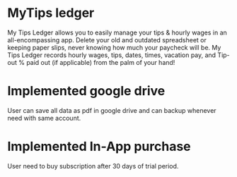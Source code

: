# MyTips ledger
 My Tips Ledger allows you to easily manage your tips & hourly wages in an all-encompassing app. Delete your old and outdated spreadsheet or keeping paper slips, never knowing how much your paycheck will be. My Tips Ledger records hourly wages, tips, 
 dates, times, vacation pay, and Tip-out % paid out (if applicable) from the palm of your hand! 
 # Implemented google drive 
 User can save all data as pdf in google drive and can backup whenever need with same account.
# Implemented In-App purchase
User need to buy subscription after 30 days of trial period.
